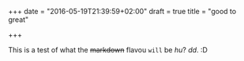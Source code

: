+++
date = "2016-05-19T21:39:59+02:00"
draft = true
title = "good to great"

+++

This is a test of what the ~~markdown~~ flavou `will` be *hu*? _dd_.  :D
